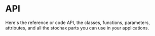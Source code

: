 # API

Here's the reference or code API, the classes, functions, parameters, attributes,
and all the stochax parts you can use in your applications.
